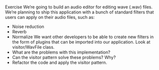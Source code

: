 Exercise
We’re going to build an audio editor for editing wave (.wav) files. We’re
planning to ship this application with a bunch of standard filters that users can
apply on their audio files, such as:
- Noise reduction
- Reverb
- Normalize
We want other developers to be able to create new filters in the form
of plugins that can be imported into our application.
Look at visitor/WavFile class.
- What are the problems with this implementation?
- Can the visitor pattern solve these problems? Why?
- Refactor the code and apply the visitor pattern.